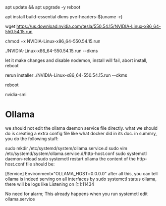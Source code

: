 apt update && apt upgrade -y
reboot

apt install build-essential dkms pve-headers-$(uname -r)

wget https://us.download.nvidia.com/tesla/550.54.15/NVIDIA-Linux-x86_64-550.54.15.run

chmod +x NVIDIA-Linux-x86_64-550.54.15.run

./NVIDIA-Linux-x86_64-550.54.15.run  --dkms

let it make changes and disable nodemon, install will fail, abort install, reboot

rerun installer
./NVIDIA-Linux-x86_64-550.54.15.run  --dkms

reboot

nvidia-smi


# Ollama

we should not edit the ollama daemon service file directly. what we should do is creating a extra config file like what docker did in its doc. in summry, you do the following stuff:

sudo mkdir /etc/systemd/system/ollama.service.d
sudo vim /etc/systemd/system/ollama.service.d/http-host.conf
sudo systemctl daemon-reload
sudo systemctl restart ollama
the content of the http-host.conf file should be:

[Service]
Environment="OLLAMA_HOST=0.0.0.0"
after all this, you can tell ollama is indeed serving on all interfaces by sudo systemctl status ollama, there will be logs like Listening on [::]:11434

No need for alarm; This already happens when you run systemctl edit ollama.service
